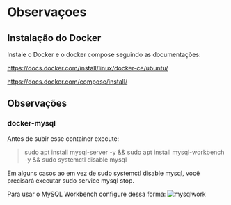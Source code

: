 # Observaçoes

## Instalação do Docker

Instale o Docker e o docker compose seguindo as documentações:

https://docs.docker.com/install/linux/docker-ce/ubuntu/

https://docs.docker.com/compose/install/

## Observações
### docker-mysql

Antes de subir esse container execute:
> sudo apt install mysql-server -y &&
sudo apt install mysql-workbench -y &&
sudo systemctl disable mysql

Em alguns casos ao em vez de sudo systemctl disable mysql, você precisará executar sudo service mysql stop.

Para usar o MySQL Workbench configure dessa forma:
![mysqlwork](https://user-images.githubusercontent.com/38409136/76370409-811f5a00-6315-11ea-93d0-df169ce8e642.jpeg)
